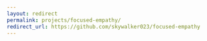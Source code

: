 ```yaml
---
layout: redirect
permalink: projects/focused-empathy/
redirect_url: https://github.com/skywalker023/focused-empathy
---
```

